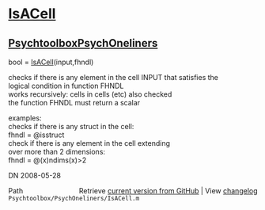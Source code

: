 # [IsACell](IsACell)
## [Psychtoolbox](Psychtoolbox)[PsychOneliners](PsychOneliners)

bool = [IsACell](IsACell)(input,fhndl)  
  
checks if there is any element in the cell INPUT that satisfies the  
logical condition in function FHNDL  
works recursively: cells in cells (etc) also checked  
the function FHNDL must return a scalar  
  
examples:  
checks if there is any struct in the cell:  
fhndl = @isstruct  
check if there is any element in the cell extending  
over more than 2 dimensions:  
fhndl = @(x)ndims(x)\>2  
  
DN    2008-05-28  




<div class="code_header" style="text-align:right;">
  <span style="float:left;">Path&nbsp;&nbsp;</span> <span class="counter">Retrieve <a href=
  "https://raw.github.com/Psychtoolbox-3/Psychtoolbox-3/beta/Psychtoolbox/PsychOneliners/IsACell.m">current version from GitHub</a> | View <a href=
  "https://github.com/Psychtoolbox-3/Psychtoolbox-3/commits/beta/Psychtoolbox/PsychOneliners/IsACell.m">changelog</a></span>
</div>
<div class="code">
  <code>Psychtoolbox/PsychOneliners/IsACell.m</code>
</div>

